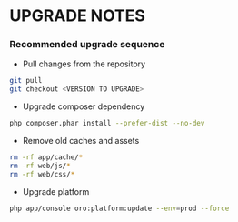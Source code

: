 UPGRADE NOTES
=======================

### Recommended upgrade sequence

  * Pull changes from the repository
```bash
git pull
git checkout <VERSION TO UPGRADE>
```
  * Upgrade composer dependency
```bash
php composer.phar install --prefer-dist --no-dev
```
  * Remove old caches and assets
```bash
rm -rf app/cache/*
rm -rf web/js/*
rm -rf web/css/*
```
  * Upgrade platform
```bash
php app/console oro:platform:update --env=prod --force
```
